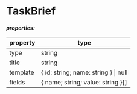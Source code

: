 # TaskBrief

**_properties:_**

| property | type                                 |
| -------- | ------------------------------------ |
| type     | string                               |
| title    | string                               |
| template | { id: string; name: string } \| null |
| fields   | { name; string; value: string }[]    |
